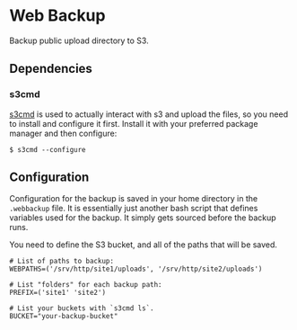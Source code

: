 # Web Backup

Backup public upload directory to S3.

## Dependencies

### s3cmd

[s3cmd](https://github.com/s3tools/s3cmd) is used to actually interact with
s3 and upload the files, so you need to install and configure it first.
Install it with your preferred package manager and then configure:

```shell
$ s3cmd --configure
```

## Configuration

Configuration for the backup is saved in your home directory in the
`.webbackup` file. It is essentially just another bash script that defines
variables used for the backup. It simply gets sourced before the backup runs.

You need to define the S3 bucket, and all of the paths that will be saved.

```shell
# List of paths to backup:
WEBPATHS=('/srv/http/site1/uploads', '/srv/http/site2/uploads')

# List "folders" for each backup path:
PREFIX=('site1' 'site2')

# List your buckets with `s3cmd ls`.
BUCKET="your-backup-bucket"
```
